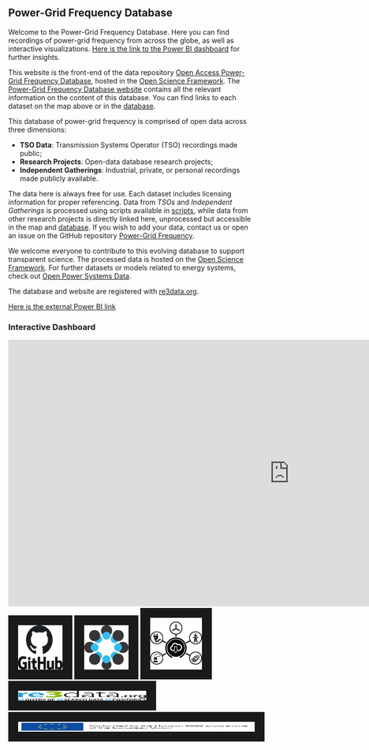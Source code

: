 ## Power-Grid Frequency Database

Welcome to the Power-Grid Frequency Database. Here you can find recordings of power-grid frequency from across the globe, as well as interactive visualizations. [Here is the link to the Power BI dashboard](https://app.powerbi.com/view?r=eyJrIjoiZTFkN2U5MGQtZDY3Yi00NTM2LWI3MDEtYmY2OGI4ZmI3MzA5IiwidCI6IjYwYzliZjNkLWE2OGQtNDY2MS1hMTc0LTVhY2ZlZmVjMjY0NCIsImMiOjZ9) for further insights.

This website is the front-end of the data repository [Open Access Power-Grid Frequency Database](https://osf.io/m43tg/), hosted in the [Open Science Framework](https://osf.io/). The [Power-Grid Frequency Database website](https://lrydin.github.io/Power-Grid-Frequency/) contains all the relevant information on the content of this database. You can find links to each dataset on the map above or in the [database](/database).

This database of power-grid frequency is comprised of open data across three dimensions:
 - **TSO Data**: Transmission Systems Operator (TSO) recordings made public;
 - **Research Projects**: Open-data database research projects;
 - **Independent Gatherings**: Industrial, private, or personal recordings made publicly available.

The data here is always free for use. Each dataset includes licensing information for proper referencing. Data from *TSOs* and *Independent Gatherings* is processed using scripts available in [scripts](https://github.com/LRydin/Power-Grid-Frequency/scripts), while data from other research projects is directly linked here, unprocessed but accessible in the map and [database](/database). If you wish to add your data, contact us or open an issue on the GitHub repository [Power-Grid Frequency](https://github.com/LRydin/Power-Grid-Frequency).

We welcome everyone to contribute to this evolving database to support transparent science. The processed data is hosted on the [Open Science Framework](https://osf.io/). For further datasets or models related to energy systems, check out [Open Power Systems Data](https://open-power-system-data.org/).

The database and website are registered with [re3data.org](https://www.re3data.org/repository/r3d100013364).

<!-- External Power BI link if preferred outside of embedding -->
[Here is the external Power BI link](https://app.powerbi.com/view?r=eyJrIjoiZGZkMzVhOTMtNDlkNS00ZjYwLTljMzAtYjcyZGJiZDNjNjE4IiwidCI6IjRmNWVlYzc1LTQ2ZmQtNDNmOC04ZDI0LTYyYmViZDk3NzFlNSIsImMiOjh9)

### Interactive Dashboard
<iframe title="Sample Power BI Dashboard" width="1140" height="541.25" src="https://app.powerbi.com/reportEmbed?reportId=8715a932-d1bd-4790-985c-5a2f342aba26&autoAuth=true&ctid=4f5eec75-46fd-43f8-8d24-62bebd9771e5" frameborder="0" allowFullScreen="true"></iframe>

<!-- Logos section -->
<img src="./assets/img/github_dark.png" width="90" height="90" border="20" class="center" />
<img src="./assets/img/osf.png" width="90" height="90" border="20" class="center" />
<img src="./assets/img/OPSD_logo.png" width="105" height="105" border="20" class="center" />
<img src="./assets/img/re3data_logo.png" height="20" width="260" border="20" class="center" />
<img src="./assets/img/h2020.png" height="20" width="480" border="20" class="center" />
